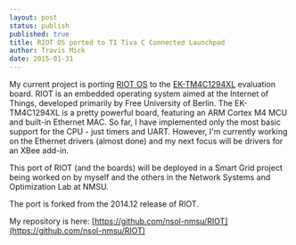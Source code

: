 ```yaml
---
layout: post
status: publish
published: true
title: RIOT OS ported to TI Tiva C Connected Launchpad
author: Travis Mick
date: 2015-01-31
---
```


My current project is porting [RIOT OS](https://github.com/RIOT-OS/RIOT) to the [EK-TM4C1294XL](http://www.ti.com/tool/ek-tm4c1294xl) evaluation board. RIOT is an embedded operating system aimed at the Internet of Things, developed primarily by Free University of Berlin. The EK-TM4C1294XL is a pretty powerful board, featuring an ARM Cortex M4 MCU and built-in Ethernet MAC. So far, I have implemented only the most basic support for the CPU - just timers and UART. However, I'm currently working on the Ethernet drivers (almost done) and my next focus will be drivers for an XBee add-in.

<!-- more -->

This port of RIOT (and the boards) will be deployed in a Smart Grid project being worked on by myself and the others in the Network Systems and Optimization Lab at NMSU.

The port is forked from the 2014.12 release of RIOT.

My repository is here: [https://github.com/nsol-nmsu/RIOT](https://github.com/nsol-nmsu/RIOT)

